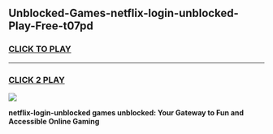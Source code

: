 
## Unblocked-Games-netflix-login-unblocked-Play-Free-t07pd
<h3>
<a href="https://premium76.site?title=netflix-login-unblocked&ref=10A">CLICK TO PLAY</a></h3>
<hr>

<h3>
<a href="https://premium76.site?title=netflix-login-unblocked&ref=10A">CLICK 2 PLAY</a>
  
</h3>

<a href="https://premium76.site?title=netflix-login-unblocked&ref=10A"><img src="https://clearcache.store/games.png"></a>


**netflix-login-unblocked games unblocked: Your Gateway to Fun and Accessible Online Gaming**
